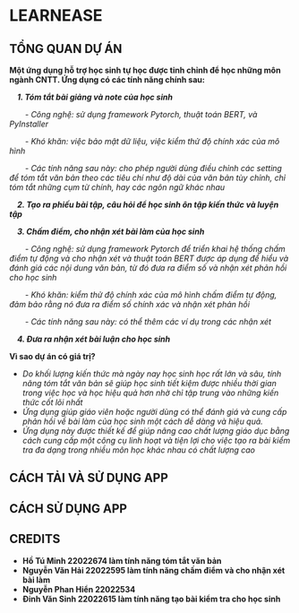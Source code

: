 # LEARNEASE

## TỔNG QUAN DỰ ÁN 

**Một ứng dụng hỗ trợ học sinh tự học được tinh chỉnh để học những môn ngành CNTT. Ứng dụng có các tính năng chính sau:**

&emsp;**_1. Tóm tắt bài giảng và note của học sinh_** 

&emsp;&emsp;_- Công nghệ: sử dụng framework Pytorch, thuật toán BERT, và PyInstaller_

&emsp;&emsp;_- Khó khăn: việc bảo mật dữ liệu, việc kiểm thử độ chính xác của mô hình_

&emsp;&emsp;_- Các tính năng sau này: cho phép người dùng điều chỉnh các setting để tóm tắt văn bản theo các tiêu chí như độ dài của văn bản tùy chỉnh, chỉ tóm tắt những cụm từ chính, hay các ngôn ngữ khác nhau_

&emsp;**_2. Tạo ra phiếu bài tập, câu hỏi để học sinh ôn tập kiến thức và luyện tập_**


&emsp;**_3. Chấm điểm, cho nhận xét bài làm của học sinh_**

&emsp;&emsp;_- Công nghệ: sử dụng framework Pytorch để triển khai hệ thống chấm điểm tự động và cho nhận xét và thuật toán BERT được áp dụng để hiểu và đánh giá các nội dung văn bản, từ đó đưa ra điểm số và nhận xét phản hồi cho học sinh_

&emsp;&emsp;_- Khó khăn: kiểm thử độ chính xác của mô hình chấm điểm tự động, đảm bảo rằng nó đưa ra điểm số chính xác và nhận xét phản hồi_

&emsp;&emsp;_- Các tính năng sau này: có thể thêm các ví dụ trong các nhận xét_

&emsp;**_4. Đưa ra nhận xét bài luận cho học sinh_**

**Vì sao dự án có giá trị?**
- _Do khối lượng kiến thức mà ngày nay học sinh học rất lớn và sâu, tính năng tóm tắt văn bản sẽ giúp học sinh tiết kiệm được nhiều thời gian trong việc học và học hiệu quả hơn nhờ chỉ tập trung vào những kiến thức cốt lõi nhất_
- _Ứng dụng giúp giáo viên hoặc người dùng có thể đánh giá và cung cấp phản hồi về bài làm của học sinh một cách dễ dàng và hiệu quả._
- _Ứng dụng này được thiết kế để giúp nâng cao chất lượng giáo dục bằng cách cung cấp một công cụ linh hoạt và tiện lợi cho việc tạo ra bài kiểm tra đa dạng trong nhiều môn học khác nhau có chất lượng cao_

## CÁCH TẢI VÀ SỬ DỤNG APP

## CÁCH SỬ DỤNG APP 

## CREDITS 
- **Hồ Tú Minh 22022674 làm tính năng tóm tắt văn bản** 
- **Nguyễn Văn Hải 22022595 làm tính năng chấm điểm và cho nhận xét bài làm**
- **Nguyễn Phan Hiển 22022534**
- **Đinh Văn Sinh 22022615 làm tính năng tạo bài kiểm tra cho học sinh**
